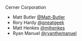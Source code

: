 Cerner Corporation

- Matt Butler [@Matt-Butler]
- Rory Hardy [@gneatgeek]
- Matt Henkes [@mjhenkes]
- Ryan Manuel [@ryanthemanuel]

[@gneatgeek]: https://github.com/gneatgeek
[@Matt-Butler]: https://github.com/Matt-Butler
[@mjhenkes]: http://github.com/mjhenkes
[@ryanthemanuel]: https://github.com/ryanthemanuel
